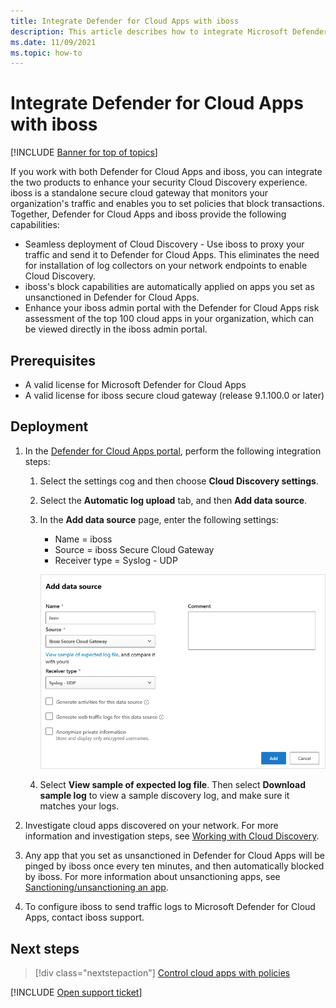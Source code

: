 ```yaml
---
title: Integrate Defender for Cloud Apps with iboss
description: This article describes how to integrate Microsoft Defender for Cloud Apps with iboss secure cloud gateway for seamless Cloud Discovery and automated block of unsanctioned apps.
ms.date: 11/09/2021
ms.topic: how-to
---
```

# Integrate Defender for Cloud Apps with iboss

[!INCLUDE [Banner for top of topics](includes/banner.md)]

If you work with both Defender for Cloud Apps and iboss, you can integrate the two products to enhance your security Cloud Discovery experience. iboss is a standalone secure cloud gateway that monitors your organization's traffic and enables you to set policies that block transactions. Together, Defender for Cloud Apps and iboss provide the following capabilities:

- Seamless deployment of Cloud Discovery - Use iboss to proxy your traffic and send it to Defender for Cloud Apps. This eliminates the need for installation of log collectors on your network endpoints to enable Cloud Discovery.
- iboss's block capabilities are automatically applied on apps you set as unsanctioned in Defender for Cloud Apps.
- Enhance your iboss admin portal with the Defender for Cloud Apps risk assessment of the top 100 cloud apps in your organization, which can be viewed directly in the iboss admin portal.

## Prerequisites

- A valid license for Microsoft Defender for Cloud Apps
- A valid license for iboss secure cloud gateway (release 9.1.100.0 or later)

## Deployment

1. In the [Defender for Cloud Apps portal](https://portal.cloudappsecurity.com/), perform the following integration steps:
    1. Select the settings cog and then choose **Cloud Discovery settings**.
    2. Select the **Automatic log upload** tab, and then **Add data source**.
    3. In the **Add data source** page, enter the following settings:

        - Name = iboss
        - Source = iboss Secure Cloud Gateway
        - Receiver type = Syslog - UDP

        ![data source iboss.](media/iboss-integration.png)

    4. Select **View sample of expected log file**. Then select **Download sample log** to view a sample discovery log, and make sure it matches your logs.<br />

1. Investigate cloud apps discovered on your network. For more information and investigation steps, see [Working with Cloud Discovery](working-with-cloud-discovery-data.md).

1. Any app that you set as unsanctioned in Defender for Cloud Apps will be pinged by iboss once every ten minutes, and then automatically blocked by iboss. For more information about unsanctioning apps, see [Sanctioning/unsanctioning an app](governance-discovery.md#sanctioningunsanctioning-an-app).

1. To configure iboss to send traffic logs to Microsoft Defender for Cloud Apps, contact iboss support.

## Next steps

> [!div class="nextstepaction"]
> [Control cloud apps with policies](control-cloud-apps-with-policies.md)

[!INCLUDE [Open support ticket](includes/support.md)]
